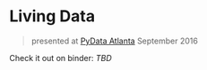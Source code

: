 # Living Data
> presented at [PyData Atlanta](http://www.meetup.com/PyData-Atlanta/) September 2016

Check it out on binder: _TBD_
